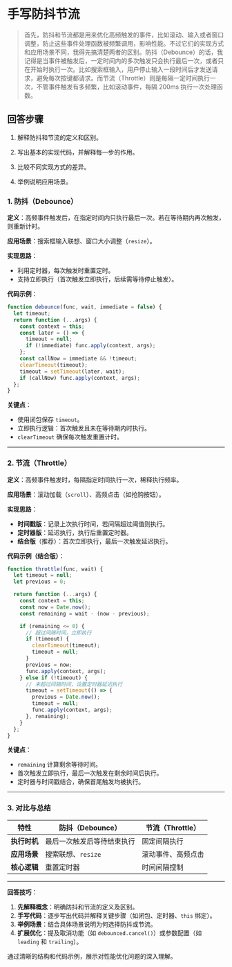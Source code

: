 # 手写防抖节流

> 首先，防抖和节流都是用来优化高频触发的事件，比如滚动、输入或者窗口调整，防止这些事件处理函数被频繁调用，影响性能。不过它们的实现方式和应用场景不同，我得先搞清楚两者的区别。防抖（Debounce）的话，我记得是当事件被触发后，一定时间内的多次触发只会执行最后一次，或者只在开始时执行一次。比如搜索框输入，用户停止输入一段时间后才发送请求，避免每次按键都请求。而节流（Throttle）则是每隔一定时间执行一次，不管事件触发有多频繁，比如滚动事件，每隔 200ms 执行一次处理函数。

## 回答步骤

1. 解释防抖和节流的定义和区别。

2. 写出基本的实现代码，并解释每一步的作用。

3. 比较不同实现方式的差异。

4. 举例说明应用场景。

### **1. 防抖（Debounce）**

**定义**：高频事件触发后，在指定时间内只执行最后一次。若在等待期内再次触发，则重新计时。

**应用场景**：搜索框输入联想、窗口大小调整（`resize`）。

**实现思路**：

- 利用定时器，每次触发时重置定时。
- 支持立即执行（首次触发立即执行，后续需等待停止触发）。

**代码示例**：

```javascript
function debounce(func, wait, immediate = false) {
  let timeout;
  return function (...args) {
    const context = this;
    const later = () => {
      timeout = null;
      if (!immediate) func.apply(context, args);
    };
    const callNow = immediate && !timeout;
    clearTimeout(timeout);
    timeout = setTimeout(later, wait);
    if (callNow) func.apply(context, args);
  };
}
```

**关键点**：

- 使用闭包保存 `timeout`。
- 立即执行逻辑：首次触发且未在等待期内时执行。
- `clearTimeout` 确保每次触发重置计时。

---

### **2. 节流（Throttle）**

**定义**：高频事件触发时，每隔指定时间执行一次，稀释执行频率。

**应用场景**：滚动加载（`scroll`）、高频点击（如抢购按钮）。

**实现思路**：

- **时间戳版**：记录上次执行时间，若间隔超过阈值则执行。
- **定时器版**：延迟执行，执行后重置定时器。
- **结合版**（推荐）：首次立即执行，最后一次触发延迟执行。

**代码示例（结合版）**：

```javascript
function throttle(func, wait) {
  let timeout = null;
  let previous = 0;

  return function (...args) {
    const context = this;
    const now = Date.now();
    const remaining = wait - (now - previous);

    if (remaining <= 0) {
      // 超过间隔时间，立即执行
      if (timeout) {
        clearTimeout(timeout);
        timeout = null;
      }
      previous = now;
      func.apply(context, args);
    } else if (!timeout) {
      // 未超过间隔时间，设置定时器延迟执行
      timeout = setTimeout(() => {
        previous = Date.now();
        timeout = null;
        func.apply(context, args);
      }, remaining);
    }
  };
}
```

**关键点**：

- `remaining` 计算剩余等待时间。
- 首次触发立即执行，最后一次触发在剩余时间后执行。
- 定时器与时间戳结合，确保首尾触发均被执行。

---

### **3. 对比与总结**

| 特性         | 防抖（Debounce）           | 节流（Throttle）   |
| ------------ | -------------------------- | ------------------ |
| **执行时机** | 最后一次触发后等待结束执行 | 固定间隔执行       |
| **应用场景** | 搜索联想、`resize`         | 滚动事件、高频点击 |
| **核心逻辑** | 重置定时器                 | 时间间隔控制       |

---

**回答技巧**：

1. **先解释概念**：明确防抖和节流的定义及区别。
2. **手写代码**：逐步写出代码并解释关键步骤（如闭包、定时器、`this` 绑定）。
3. **举例场景**：结合具体场景说明为何选择防抖或节流。
4. **扩展优化**：提及取消功能（如 `debounced.cancel()`）或参数配置（如 `leading` 和 `trailing`）。

通过清晰的结构和代码示例，展示对性能优化问题的深入理解。
